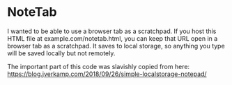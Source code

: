 # NoteTab

I wanted to be able to use a browser tab as a scratchpad.  If you host this HTML file at example.com/notetab.html, you can keep that URL open in a browser tab as a scratchpad.  It saves to local storage, so anything you type will be saved locally but not remotely.

The important part of this code was slavishly copied from here: https://blog.jverkamp.com/2018/09/26/simple-localstorage-notepad/